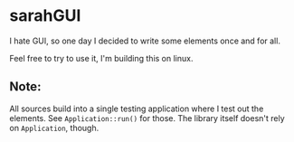 # sarahGUI
I hate GUI, so one day I decided to write some elements once and for all.

Feel free to try to use it, I'm building this on linux.

## Note:
All sources build into a single testing application where I test out the elements. See `Application::run()` for those. The library itself doesn't rely on `Application`, though. 